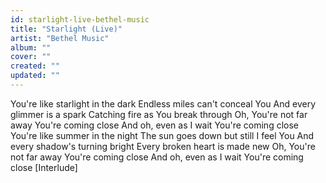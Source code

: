 ```yaml
---
id: starlight-live-bethel-music
title: "Starlight (Live)"
artist: "Bethel Music"
album: ""
cover: ""
created: ""
updated: ""
---
```


You're like starlight in the dark
Endless miles can't conceal You
And every glimmer is a spark
Catching fire as You break through
Oh, You're not far away
You're coming close
And oh, even as I wait
You're coming close
You're like summer in the night
The sun goes down but still I feel You
And every shadow's turning bright
Every broken heart is made new
Oh, You're not far away
You're coming close
And oh, even as I wait
You're coming close
[Interlude]